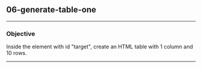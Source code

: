 ## 06-generate-table-one

---
### Objective
Inside the element with id "target", create an HTML table with 1 column and 10 rows.

---